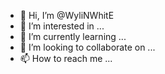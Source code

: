 - 👋 Hi, I’m @WyliNWhitE
- 👀 I’m interested in ...
- 🌱 I’m currently learning ...
- 💞️ I’m looking to collaborate on ...
- 📫 How to reach me ...

<!---
WyliNWhitE/WyliNWhitE is a ✨ special ✨ repository because its `README.md` (this file) appears on your GitHub profile.
You can click the Preview link to take a look at your changes.
--->

